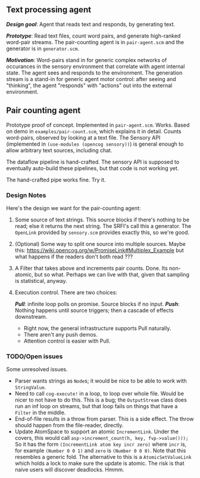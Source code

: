 Text processing agent
---------------------
***Design goal***: Agent that reads text and responds, by generating text.

***Prototype***: Read text files, count word pairs, and generate
high-ranked word-pair streams. The pair-counting agent is in
`pair-agent.scm` and the generator is in `generator.scm`.

***Motivation***: Word-pairs stand in for generic complex networks of
occurances in the sensory environment that correlate with agent internal
state. The agent sees and responds to the environment. The generation
stream is a stand-in for generic agent motor control: after seeing and
"thinking", the agent "responds" with "actions" out into the external
environment.

## Pair counting agent
Prototype proof of concept. Implemented in `pair-agent.scm`. Works.
Based on demo in `examples/pair-count.scm`, which explains it in detail.
Counts word-pairs, observed by looking at a text file. The Sensory API
(implemented in `(use-modules (opencog sensory))`) is general enough to
allow arbitrary text sources, including chat.

The dataflow pipeline is hand-crafted. The sensory API is supposed to
eventually auto-build these pipelines, but that code is not working yet.

The hand-crafted pipe works fine. Try it.

### Design Notes
Here's the design we want for the pair-counting agent:

1) Some source of text strings. This source blocks if there's
   nothing to be read; else it returns the next string. The SRFI's
   call this a generator. The `OpenLink` provided by `sensory.scm`
   provides exactly this, so we're good.
2) (Optional) Some way to split one source into multiple sources.
   Maybe this:
   https://wiki.opencog.org/w/PromiseLink#Multiplex_Example
    but what happens if the readers don't both read ???
3) A Filter that takes above and increments pair counts.
   Done. Its non-atomic, but so what. Perhaps we can live with
   that, given that sampling is statistical, anyway.
4) Execution control. There are two choices:

   ***Pull***: infinite loop polls on promise. Source blocks if
         no input.
   ***Push***: Nothing happens until source triggers; then a cascade
         of effects downstream.
   - Right now, the general infrastructure supports Pull naturally.
   - There aren't any push demos.
   - Attention control is easier with Pull.

### TODO/Open issues
Some unresolved issues.
* Parser wants strings as `Node`s; it would be nice to be able to work
  with `StringValue`.
* Need to call `cog-execute!` in a loop, to loop over whole file. Would
  be nicer to not have to do this. This is a bug; the `OutputStream`
  class does run an inf loop on streams, but that loop fails on things
  that have a `Filter` in the middle.
* End-of-file results in a throw from parser. This is a side effect.
  The throw should happen from the file-reader, directly.
* Update AtomSpace to support an atomic `IncrementLink`. Under the
  covers, this would call `asp->increment_count(h, key, fvp->value()));`
  So it has the form `(IncrementLink atom key incr zero)` where `incr`
  is, for example `(Number 0 0 1)` and `zero` is `(Number 0 0 0)`. Note
  that this resembles a generic fold. The alternative to this is a
  `AtomicSetValueLink` which holds a lock to make sure the update is
  atomic. The risk is that naive users will discover deadlocks. Hmmm.
